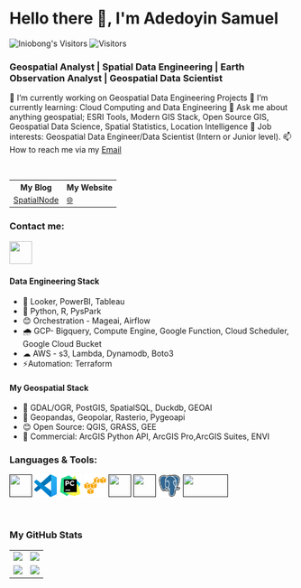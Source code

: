 # Hello there 👋, I'm Adedoyin Samuel
![Iniobong's Visitors](https://komarev.com/ghpvc/?username=sammyis&color=green)
<img src="https://visitor-badge.laobi.icu/badge?page_id=sammygis" alt="Visitors"/>

### Geospatial Analyst | Spatial Data Engineering | Earth Observation Analyst | Geospatial Data Scientist

🔭 I’m currently working on Geospatial Data Engineering Projects
🌱 I’m currently learning: Cloud Computing and Data Engineering
💬 Ask me about anything geospatial; ESRI Tools, Modern GIS Stack, Open Source GIS, Geospatial Data Science, Spatial Statistics, Location Intelligence
💼 Job interests: Geospatial Data Engineer/Data Scientist (Intern or Junior level).
📫 How to reach me via my [Email](adeedoyinsamuel25@gmail.com)

<br>


<table>
    <tr>
        <th>My Blog</th>
        <th>My Website</th>
    </tr>
    <tr>
        <td>
            <a href="https://spatialnode.net/sammygis"<img src=""/>SpatialNode</a>
        </td>
        <td>
            <a href="https://sammygis.github.io/">🌐</a>
        </td> 
    </tr>
</table>

### Contact me:

<a href="linkedin.com/in/adedoyin-samuel-ajeyomi"><img src="https://www.vectorlogo.zone/logos/linkedin/linkedin-icon.svg" width="40" height="40"/></a>

#### Data Engineering Stack
- 🔭 Looker, PowerBI, Tableau
- 🌱 Python, R, PysPark
- 😊 Orchestration - Mageai, Airflow
- 🌧 GCP- Bigquery, Compute Engine, Google Function, Cloud Scheduler, Google Cloud Bucket
- ☁ AWS - s3, Lambda, Dynamodb, Boto3
- ⚡Automation: Terraform


#### My Geospatial Stack
- 🔭 GDAL/OGR, PostGIS, SpatialSQL, Duckdb, GEOAI
- 🌱 Geopandas, Geopolar, Rasterio, Pygeoapi
- 😊 Open Source: QGIS, GRASS, GEE
- 🔭 Commercial: ArcGIS Python API, ArcGIS Pro,ArcGIS Suites, ENVI

### Languages & Tools:
<a href=""><img src=https://www.vectorlogo.zone/logos/python/python-ar21.svg width="40" height="40"/></a>
<a href=""><img src="https://github.com/devicons/devicon/blob/v2.13.0/icons/vscode/vscode-original.svg" width="40" height="40"/></a>
<a href=""><img src="https://github.com/devicons/devicon/blob/v2.13.0/icons/pycharm/pycharm-original.svg" width="40" height="40"/></a>
<a href=""><img src="https://github.com/devicons/devicon/blob/v2.13.0/icons/amazonwebservices/amazonwebservices-original.svg" width="40" height="40"/></a>
<a href=""><img src="https://www.vectorlogo.zone/logos/google_cloud/google_cloud-ar21.svg" width="40" height="40"/></a>
<a href=""><img src="https://www.vectorlogo.zone/logos/serverless/serverless-icon.svg" width="40" height="40"/></a>
<a href=""><img src="https://github.com/devicons/devicon/blob/v2.13.0/icons/postgresql/postgresql-original.svg" width="40" height="40"/></a>
<a href=""><img src="https://www.vectorlogo.zone/logos/google_bigquery/google_bigquery-ar21.svg" width="80" height="40"/></a> 

<br>

### My GitHub Stats

<table>
    <tr>
        <td>
            <img src="https://github-profile-trophy.vercel.app/?username=sammyGIS&row=3&column=4&no-bg=true"/>
        </td>
        <td>
            <img src="https://github-readme-streak-stats.herokuapp.com/?user=sammyGIS"/>
        </td> 
    </tr>
    <tr>
        <td>
            <img src="https://github-readme-stats.vercel.app/api?username=sammyGIS&count_private=true&show_icons=true&theme=tokyonight"/>
        </td>
        <td>
            <img src="https://github-readme-stats.vercel.app/api/top-langs/?                                                                            
                   username=SammyGIS&langs_count=10&layout=compact&hide=php,scss,css,html,batchfile,gherkin,freemarker,xslt,tsql,ruby"/>
        </td>
    </tr>
</table>



